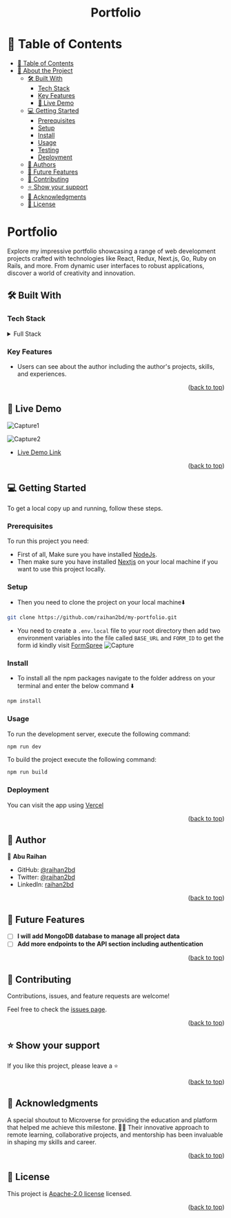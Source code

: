 <a name="readme-top"></a>
<h1 align='center'>Portfolio</h1>


# 📗 Table of Contents

- [📗 Table of Contents](#-table-of-contents)
- [📖 About the Project](#about-project)
  - [🛠 Built With ](#-built-with-)
    - [Tech Stack ](#tech-stack-)
    - [Key Features ](#key-features-)
    - [🚀 Live Demo](#live-demo)
  - [💻 Getting Started ](#-getting-started-)
    - [Prerequisites](#prerequisites)
    - [Setup](#setup)
    - [Install](#install)
    - [Usage](#usage)
    - [Testing](#testing)
    - [Deployment](#deployment)
  - [👥 Authors ](#-authors-)
  - [🔭 Future Features ](#-future-features-)
  - [🤝 Contributing ](#-contributing-)
  - [⭐️ Show your support ](#️-show-your-support-)
  - [🙏 Acknowledgments ](#-acknowledgments-)
  - [📝 License ](#-license-)


# Portfolio <a name="about-project"></a>
Explore my impressive portfolio showcasing a range of web development projects crafted with technologies like React, Redux, Next.js, Go, Ruby on Rails, and more. From dynamic user interfaces to robust applications, discover a world of creativity and innovation.

## 🛠 Built With <a name="built-with"></a>
### Tech Stack <a name="tech-stack"></a>

<details>
  <summary>Full Stack</summary>
  <ul>
    <li>Nextjs</li>
    <li>Reactjs</li>
    <li>Tailwind CSS</li>
    <li>JAVASCRIPT</li>
    <li>Html</li>
    <li>CSS</li>
  </ul>
</details>


### Key Features <a name="key-features"></a>

- Users can see about the author including the author's projects, skills, and experiences.

<p align="right">(<a href="#readme-top">back to top</a>)</p>

## 🚀 Live Demo <a name="live-demo"></a>
![Capture1](https://github.com/raihan2bd/my-portfolio/assets/35267447/4696d55e-27c2-433d-a462-61d79169f987)

![Capture2](https://github.com/raihan2bd/my-portfolio/assets/35267447/a6fe54ae-376c-4ab1-aca0-f95750187f34)

- [Live Demo Link](https://portfolio-raihan2bd.vercel.app/)

<p align="right">(<a href="#readme-top">back to top</a>)</p>

## 💻 Getting Started <a name="getting-started"></a>

To get a local copy up and running, follow these steps.

### Prerequisites

To run this project you need:
- First of all, Make sure you have installed [NodeJs](https://nodejs.org).
- Then make sure you have installed [Nextjs](https://nextjs.org/) on your local machine if you want to use this project locally.

### Setup

- Then you need to clone the project on your local machine⬇️
``` bash
git clone https://github.com/raihan2bd/my-portfolio.git
```
- You need to create a `.env.local` file to your root directory then add two environment variables into the file called `BASE_URL` and `FORM_ID` to get the form id kindly visit [FormSpree](https://formspree.io/)
![Capture](https://github.com/raihan2bd/my-portfolio/assets/35267447/bb21aeb1-3f20-4059-a3b5-9837bcf75673)



### Install

- To install all the npm packages navigate to the folder address on your terminal and enter the below command ⬇️
``` bash
npm install
```

### Usage

To run the development server, execute the following command:

```sh
npm run dev
```

To build the project execute the following command:
```sh
npm run build
```

### Deployment

You can visit the app using [Vercel](https://vercel.com/)

<p align="right">(<a href="#readme-top">back to top</a>)</p>


## 👥 Author <a name="author"></a>

👤 **Abu Raihan**

- GitHub: [@raihan2bd](https://github.com/raihan2bd)
- Twitter: [@raihan2bd](https://twitter.com/raihan2bd)
- LinkedIn: [raihan2bd](https://linkedin.com/in/raihan2bd)

<p align="right">(<a href="#readme-top">back to top</a>)</p>


## 🔭 Future Features <a name="future-features"></a>

- [ ] **I will add MongoDB database to manage all project data**
- [ ] **Add more endpoints to the API section including authentication**

<p align="right">(<a href="#readme-top">back to top</a>)</p>


## 🤝 Contributing <a name="contributing"></a>

Contributions, issues, and feature requests are welcome!

Feel free to check the [issues page](https://github.com/raihan2bd/my-portfolio/issues).

<p align="right">(<a href="#readme-top">back to top</a>)</p>


## ⭐️ Show your support <a name="support"></a>

If you like this project, please leave a ⭐️

<p align="right">(<a href="#readme-top">back to top</a>)</p>


## 🙏 Acknowledgments <a name="acknowledgements"></a>

A special shoutout to Microverse for providing the education and platform that helped me achieve this milestone. 👨‍💻 Their innovative approach to remote learning, collaborative projects, and mentorship has been invaluable in shaping my skills and career.

<p align="right">(<a href="#readme-top">back to top</a>)</p>


## 📝 License <a name="license"></a>

This project is [Apache-2.0 license](./LICENSE) licensed.

<p align="right">(<a href="#readme-top">back to top</a>)</p>
